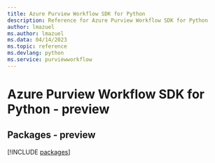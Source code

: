 ```yaml
---
title: Azure Purview Workflow SDK for Python
description: Reference for Azure Purview Workflow SDK for Python
author: lmazuel
ms.author: lmazuel
ms.data: 04/14/2023
ms.topic: reference
ms.devlang: python
ms.service: purviewworkflow
---
```

# Azure Purview Workflow SDK for Python - preview
## Packages - preview
[!INCLUDE [packages](purview-workflow-index.md)]